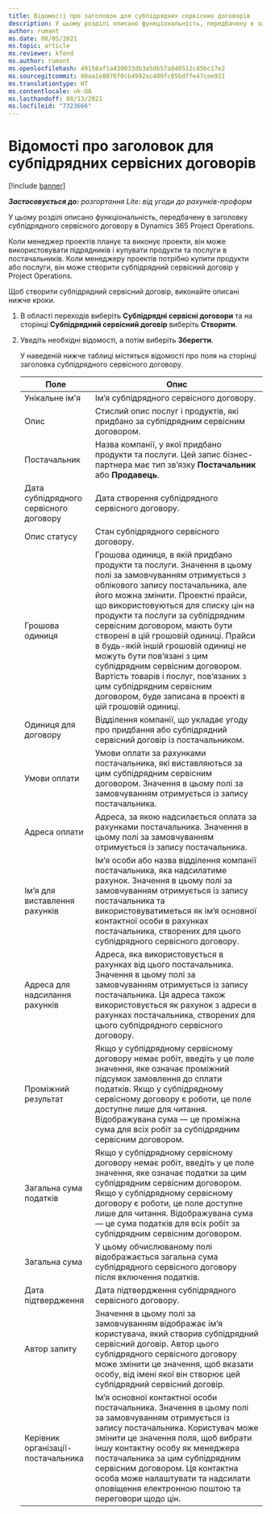 ```yaml
---
title: Відомості про заголовок для субпідрядних сервісних договорів
description: У цьому розділі описано функціональність, передбачену в заголовку субпідрядного сервісного договору в Project Operations.
author: rumant
ms.date: 08/05/2021
ms.topic: article
ms.reviewer: kfend
ms.author: rumant
ms.openlocfilehash: 49158af1a430033db3a5db57a840512c45bc17e2
ms.sourcegitcommit: 80aa1e8070f0cb4992ac408fc05bdffe47cee931
ms.translationtype: HT
ms.contentlocale: uk-UA
ms.lasthandoff: 08/13/2021
ms.locfileid: "7323666"
---
```

# <a name="header-details-for-subcontracts"></a>Відомості про заголовок для субпідрядних сервісних договорів

[!include [banner](../../includes/dataverse-preview.md)]

_**Застосовується до:** розгортання Lite: від угоди до рахунків-проформ_

У цьому розділі описано функціональність, передбачену в заголовку субпідрядного сервісного договору в Dynamics 365 Project Operations.

Коли менеджер проектів планує та виконує проекти, він може використовувати підрядників і купувати продукти та послуги в постачальників. Коли менеджеру проектів потрібно купити продукти або послуги, він може створити субпідрядний сервісний договір у Project Operations.

Щоб створити субпідрядний сервісний договір, виконайте описані нижче кроки.

1. В області переходів виберіть **Субпідрядні сервісні договори** та на сторінці **Субпідрядний сервісний договір** виберіть **Створити**.
2. Уведіть необхідні відомості, а потім виберіть **Зберегти**.

    У наведеній нижче таблиці містяться відомості про поля на сторінці заголовка субпідрядного сервісного договору.

    | **Поле** | **Опис** |
    | --- | --- | 
    | Унікальне ім'я | Ім’я субпідрядного сервісного договору. |
    | Опис | Стислий опис послуг і продуктів, які придбано за субпідрядним сервісним договором. |
    | Постачальник | Назва компанії, у якої придбано продукти та послуги. Цей запис бізнес-партнера має тип зв’язку **Постачальник** або **Продавець**. |
    | Дата субпідрядного сервісного договору | Дата створення субпідрядного сервісного договору. |
    | Опис статусу | Стан субпідрядного сервісного договору. |
    | Грошова одиниця | Грошова одиниця, в якій придбано продукти та послуги. Значення в цьому полі за замовчуванням отримується з облікового запису постачальника, але його можна змінити. Проектні прайси, що використовуються для списку цін на продукти та послуги за субпідрядним сервісним договором, мають бути створені в цій грошовій одиниці. Прайси в будь-якій іншій грошовій одиниці не можуть бути пов’язані з цим субпідрядним сервісним договором. Вартість товарів і послуг, пов’язаних з цим субпідрядним сервісним договором, буде записана в проекті в цій грошовій одиниці. |
    | Одиниця для договору | Відділення компанії, що укладає угоду про придбання або субпідрядний сервісний договір із постачальником. |
    | Умови оплати | Умови оплати за рахунками постачальника, які виставляються за цим субпідрядним сервісним договором. Значення в цьому полі за замовчуванням отримується із запису постачальника. |
    | Адреса оплати | Адреса, за якою надсилається оплата за рахунками постачальника. Значення в цьому полі за замовчуванням отримується із запису постачальника. |
    | Ім’я для виставлення рахунків | Ім’я особи або назва відділення компанії постачальника, яка надсилатиме рахунок. Значення в цьому полі за замовчуванням отримується із запису постачальника та використовуватиметься як ім’я основної контактної особи в рахунках постачальника, створених для цього субпідрядного сервісного договору. |
    | Адреса для надсилання рахунків | Адреса, яка використовується в рахунках від цього постачальника. Значення в цьому полі за замовчуванням отримується із запису постачальника. Ця адреса також використовується як рахунок з адреси в рахунках постачальника, створених для цього субпідрядного сервісного договору. |
    | Проміжний результат | Якщо у субпідрядному сервісному договору немає робіт, введіть у це поле значення, яке означає проміжний підсумок замовлення до сплати податків. Якщо у субпідрядному сервісному договору є роботи, це поле доступне лише для читання. Відображувана сума — це проміжна сума для всіх робіт за субпідрядним сервісним договором. |
    | Загальна сума податків | Якщо у субпідрядному сервісному договору немає робіт, введіть у це поле значення, яке означає податки за цим субпідрядним сервісним договором. Якщо у субпідрядному сервісному договору є роботи, це поле доступне лише для читання. Відображувана сума — це сума податків для всіх робіт за субпідрядним сервісним договором. |
    | Загальна сума |  У цьому обчислюваному полі відображається загальна сума субпідрядного сервісного договору після включення податків.  |
    | Дата підтвердження | Дата підтвердження субпідрядного сервісного договору.  |
    | Автор запиту | Значення в цьому полі за замовчуванням відображає ім’я користувача, який створив субпідрядний сервісний договір. Автор цього субпідрядного сервісного договору може змінити це значення, щоб вказати особу, від імені якої він створює цей субпідрядний сервісний договір.  |
    | Керівник організації-постачальника | Ім’я основної контактної особи постачальника. Значення в цьому полі за замовчуванням отримується із запису постачальника. Користувач може змінити це значення поля, щоб вибрати іншу контактну особу як менеджера постачальника за цим субпідрядним сервісним договором. Ця контактна особа може налаштувати та надсилати оповіщення електронною поштою та переговори щодо цін. |


